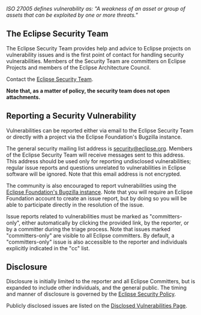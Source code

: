 <!--- https://www.eclipse.org/security/ --->
_ISO 27005 defines vulnerability as:
 "A weakness of an asset or group of assets that can be exploited by one or more threats."_

## The Eclipse Security Team

The Eclipse Security Team provides help and advice to Eclipse projects
on vulnerability issues and is the first point of contact
for handling security vulnerabilities.
Members of the Security Team are committers on Eclipse Projects
and members of the Eclipse Architecture Council.

Contact the [Eclipse Security Team](mailto:security@eclipse.org).

**Note that, as a matter of policy, the security team does not open attachments.**

## Reporting a Security Vulnerability

Vulnerabilities can be reported either via email to the Eclipse Security Team
or directly with a project via the Eclipse Foundation's Bugzilla instance.

The general security mailing list address is security@eclipse.org.
Members of the Eclipse Security Team will receive messages sent to this address.
This address should be used only for reporting undisclosed vulnerabilities;
regular issue reports and questions unrelated to vulnerabilities in Eclipse software
will be ignored.
Note that this email address is not encrypted.

The community is also encouraged to report vulnerabilities using the
[Eclipse Foundation's Bugzilla instance](https://bugs.eclipse.org/bugs/enter_bug.cgi?product=Community&component=Vulnerability%20Reports&keywords=security&groups=Security_Advisories).
Note that you will require an Eclipse Foundation account to create an issue report,
but by doing so you will be able to participate directly in the resolution of the issue.

Issue reports related to vulnerabilities must be marked as "committers-only",
either automatically by clicking the provided link, by the reporter,
or by a committer during the triage process.
Note that issues marked "committers-only" are visible to all Eclipse committers.
By default, a "committers-only" issue is also accessible to the reporter
and individuals explicitly indicated in the "cc" list.

## Disclosure

Disclosure is initially limited to the reporter and all Eclipse Committers,
but is expanded to include other individuals, and the general public.
The timing and manner of disclosure is governed by the
[Eclipse Security Policy](https://www.eclipse.org/security/policy.php).

Publicly disclosed issues are listed on the
[Disclosed Vulnerabilities Page](https://www.eclipse.org/security/known.php).